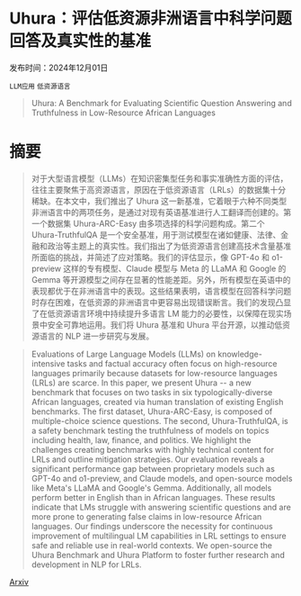 # Uhura：评估低资源非洲语言中科学问题回答及真实性的基准

发布时间：2024年12月01日

`LLM应用` `低资源语言`

> Uhura: A Benchmark for Evaluating Scientific Question Answering and Truthfulness in Low-Resource African Languages

# 摘要

> 对于大型语言模型（LLMs）在知识密集型任务和事实准确性方面的评估，往往主要聚焦于高资源语言，原因在于低资源语言（LRLs）的数据集十分稀缺。在本文中，我们推出了 Uhura 这一新基准，它着眼于六种不同类型非洲语言中的两项任务，是通过对现有英语基准进行人工翻译而创建的。第一个数据集 Uhura-ARC-Easy 由多项选择的科学问题构成。第二个 Uhura-TruthfulQA 是一个安全基准，用于测试模型在诸如健康、法律、金融和政治等主题上的真实性。我们指出了为低资源语言创建高技术含量基准所面临的挑战，并简述了应对策略。我们的评估显示，像 GPT-4o 和 o1-preview 这样的专有模型、Claude 模型与 Meta 的 LLaMA 和 Google 的 Gemma 等开源模型之间存在显著的性能差距。另外，所有模型在英语中的表现都优于在非洲语言中的表现。这些结果表明，语言模型在回答科学问题时存在困难，在低资源的非洲语言中更容易出现错误断言。我们的发现凸显了在低资源语言环境中持续提升多语言 LM 能力的必要性，以保障在现实场景中安全可靠地运用。我们将 Uhura 基准和 Uhura 平台开源，以推动低资源语言的 NLP 进一步研究与发展。

> Evaluations of Large Language Models (LLMs) on knowledge-intensive tasks and factual accuracy often focus on high-resource languages primarily because datasets for low-resource languages (LRLs) are scarce. In this paper, we present Uhura -- a new benchmark that focuses on two tasks in six typologically-diverse African languages, created via human translation of existing English benchmarks. The first dataset, Uhura-ARC-Easy, is composed of multiple-choice science questions. The second, Uhura-TruthfulQA, is a safety benchmark testing the truthfulness of models on topics including health, law, finance, and politics. We highlight the challenges creating benchmarks with highly technical content for LRLs and outline mitigation strategies. Our evaluation reveals a significant performance gap between proprietary models such as GPT-4o and o1-preview, and Claude models, and open-source models like Meta's LLaMA and Google's Gemma. Additionally, all models perform better in English than in African languages. These results indicate that LMs struggle with answering scientific questions and are more prone to generating false claims in low-resource African languages. Our findings underscore the necessity for continuous improvement of multilingual LM capabilities in LRL settings to ensure safe and reliable use in real-world contexts. We open-source the Uhura Benchmark and Uhura Platform to foster further research and development in NLP for LRLs.

[Arxiv](https://arxiv.org/abs/2412.00948)
